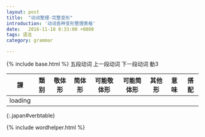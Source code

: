 ```yaml
---
layout: post
title:  "动词整理-完整变形"
introduction: '动词各种变形整理表格'
date:   2016-11-18 8:33:00 +0800
tags: 语法
category: grammar

---
```


{% include base.html %}
<span class="verb1">五段动词</span>
<span class="verb2-1">上一段动词</span>
<span class="verb2-2">下一段动词</span>
<span class="verb3">動3</span>

| 課      | 類别 | 敬体形 | 简体形 | 可能敬体形 | 可能简体形 | 其他形 | 意味 | 搭配 |
| --      | ---  | ------ | ------ | ------     | ------     | ------ | ---- | ---- |
| loading |
{:.japan#verbtable}

{% include wordhelper.html %}

<script>
$(document).ready(function() {
  $.ajax('{{basepath}}//verb.json', { dataType: "json" })
    .done(function (data) {
      var d = wordhelper.parseverbdata(data);
      wordhelper.initTable(d, $('#verbtable'),
        [ "lesson",
          "pos",
          "respect",
          "simple",
          "kanourespect",
          "kanousimple",
          "other",
          "desclinks",
          "idioms"]);

      $('td').each(function() {
        $(this).html(japanruby($(this).html()));
      });
    });
  settheme("bootstrap", false);
});
</script>


